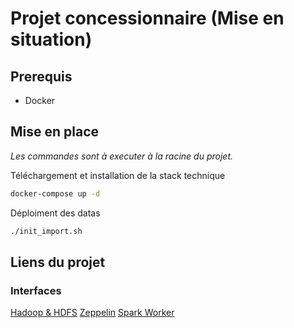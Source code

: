 # Projet concessionnaire (Mise en situation)

## Prerequis
- Docker

## Mise en place

_Les commandes sont à executer à la racine du projet._

Téléchargement et installation de la stack technique
```bash
docker-compose up -d
```
Déploiment des datas
```bash
./init_import.sh
```
## Liens du projet

### Interfaces
[Hadoop & HDFS](http://localhost:9870/dfshealth.html#tab-overview)
[Zeppelin](http://localhost:9099/#/)
[Spark Worker](http://localhost:8080/)